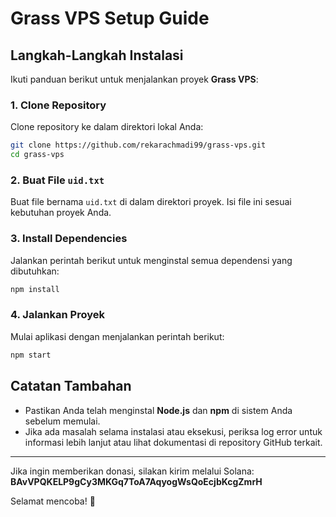 # Grass VPS Setup Guide

## Langkah-Langkah Instalasi
Ikuti panduan berikut untuk menjalankan proyek **Grass VPS**:

### 1. Clone Repository
Clone repository ke dalam direktori lokal Anda:
```bash
git clone https://github.com/rekarachmadi99/grass-vps.git
cd grass-vps
```

### 2. Buat File `uid.txt`
Buat file bernama `uid.txt` di dalam direktori proyek. Isi file ini sesuai kebutuhan proyek Anda.

### 3. Install Dependencies
Jalankan perintah berikut untuk menginstal semua dependensi yang dibutuhkan:
```bash
npm install
```

### 4. Jalankan Proyek
Mulai aplikasi dengan menjalankan perintah berikut:
```bash
npm start
```

## Catatan Tambahan
- Pastikan Anda telah menginstal **Node.js** dan **npm** di sistem Anda sebelum memulai.
- Jika ada masalah selama instalasi atau eksekusi, periksa log error untuk informasi lebih lanjut atau lihat dokumentasi di repository GitHub terkait.

---
Jika ingin memberikan donasi, silakan kirim melalui Solana: **BAvVPQKELP9gCy3MKGq7ToA7AqyogWsQoEcjbKcgZmrH**

Selamat mencoba! 🚀

